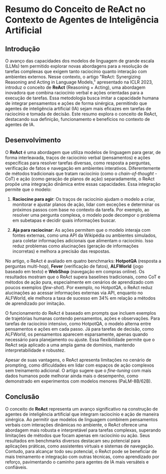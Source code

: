 # Resumo do Conceito de ReAct no Contexto de Agentes de Inteligência Artificial

## Introdução

O avanço das capacidades dos modelos de linguagem de grande escala (LLMs) tem permitido explorar novas abordagens para a resolução de tarefas complexas que exigem tanto raciocínio quanto interação com ambientes externos. Nesse contexto, o artigo "ReAct: Synergizing Reasoning and Acting in Language Models," apresentado na ICLR 2023, introduz o conceito de **ReAct** (Reasoning + Acting), uma abordagem inovadora que combina raciocínio verbal e ações orientadas para a execução de tarefas. Essa metodologia busca imitar a capacidade humana de integrar pensamentos e ações de forma sinérgica, permitindo que agentes de inteligência artificial (IA) sejam mais eficazes em tarefas de raciocínio e tomada de decisão. Este resumo explora o conceito de ReAct, destacando sua definição, funcionamento e benefícios no contexto de agentes de IA.

## Desenvolvimento

O **ReAct** é uma abordagem que utiliza modelos de linguagem para gerar, de forma interleavada, traços de raciocínio verbal (pensamentos) e ações específicas para resolver tarefas diversas, como resposta a perguntas, verificação de fatos e navegação em ambientes interativos. Diferentemente de métodos tradicionais que tratam raciocínio (como o *chain-of-thought* - CoT) e ação (como geração de planos de ação) separadamente, o ReAct propõe uma integração dinâmica entre essas capacidades. Essa integração permite que o modelo:

1. **Raciocine para agir**: Os traços de raciocínio ajudam o modelo a criar, monitorar e ajustar planos de ação, lidar com exceções e determinar os próximos passos com base no contexto da tarefa. Por exemplo, ao resolver uma pergunta complexa, o modelo pode decompor o problema em subetapas e decidir quais informações buscar.
   
2. **Aja para raciocinar**: As ações permitem que o modelo interaja com fontes externas, como uma API da Wikipédia ou ambientes simulados, para coletar informações adicionais que alimentam o raciocínio. Isso reduz problemas como alucinações (geração de informações incorretas) e melhora a precisão das respostas.

No artigo, o ReAct é avaliado em quatro benchmarks: **HotpotQA** (resposta a perguntas multi-hop), **Fever** (verificação de fatos), **ALFWorld** (jogo baseado em texto) e **WebShop** (navegação em compras online). Os resultados mostram que o ReAct supera baselines tradicionais, como CoT e métodos de ação pura, especialmente em cenários de aprendizado com poucos exemplos (*few-shot*). Por exemplo, no HotpotQA, o ReAct reduz alucinações ao acessar informações externas via API, enquanto no ALFWorld, ele melhora a taxa de sucesso em 34% em relação a métodos de aprendizado por imitação.

O funcionamento do ReAct é baseado em prompts que incluem exemplos de trajetórias humanas contendo pensamentos, ações e observações. Para tarefas de raciocínio intensivo, como HotpotQA, o modelo alterna entre pensamentos e ações em cada passo. Já para tarefas de decisão, como ALFWorld, os pensamentos aparecem esparsamente, apenas quando necessário para planejamento ou ajuste. Essa flexibilidade permite que o ReAct seja aplicado a uma ampla gama de domínios, mantendo interpretabilidade e robustez.

Apesar de suas vantagens, o ReAct apresenta limitações no cenário de prompting, como dificuldades em lidar com espaços de ação complexos sem treinamento adicional. O artigo sugere que o *fine-tuning* com mais dados humanos pode melhorar ainda mais o desempenho, como demonstrado em experimentos com modelos menores (PaLM-8B/62B).

## Conclusão

O conceito de **ReAct** representa um avanço significativo na construção de agentes de inteligência artificial que integram raciocínio e ação de maneira sinérgica. Ao permitir que modelos de linguagem combinem pensamentos verbais com interações dinâmicas no ambiente, o ReAct oferece uma abordagem mais robusta e interpretável para tarefas complexas, superando limitações de métodos que focam apenas em raciocínio ou ação. Seus resultados em benchmarks diversos destacam seu potencial para aplicações práticas, como assistentes virtuais e sistemas de navegação. Contudo, para alcançar todo seu potencial, o ReAct pode se beneficiar de mais treinamento e integração com outras técnicas, como aprendizado por reforço, pavimentando o caminho para agentes de IA mais versáteis e confiáveis.
